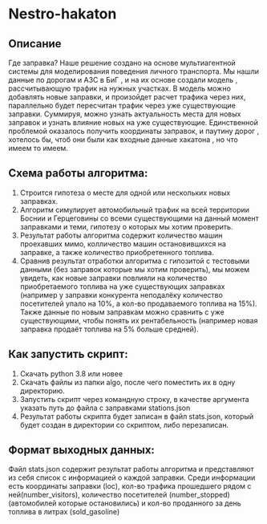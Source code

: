# Nestro-hakaton
## Описание
Где заправка?
Наше решение создано на основе мультиагентной системы для моделирования
поведения личного транспорта. Мы нашли данные по дорогам и АЗС в БиГ ,
и на их основе создали модель , рассчитывающую трафик на нужных участках.
В модель можно добавлять новые заправки, и произойдет расчет трафика через них,
параллельно будет пересчитан трафик через уже существующие заправки. Суммируя, можно узнать актуальность места для новых заправок и узнать влияние новых на уже существующие.
Единственной проблемой оказалось получить координаты заправок, и паутину дорог ,
хотелось бы, чтоб они были как входные данные хакатона , но что имеем то имеем.

## Схема работы алгоритма:
1. Строится гипотеза о месте для одной или нескольких новых заправках.
2. Алгоритм симулирует автомобильный трафик на всей территории Боснии и Герцеговины со всеми существующими на данный момент заправками и теми, гипотезу о которых мы хотим проверить.
3. Результат работы алгоритма содержит количество машин проехавших мимо, колличество машин остановившихся на заправке, а также количество приобретенного топлива.
4. Сравнив результат отработки алгоритма с гипозитой с тестовыми данными (без заправок которые мы хотим проверить), мы можем увидеть, как новые заправки повлияли на количество приобретаемого топлива на уже существующих заправках (например у заправки конкурента неподалёку количество посетителей упало на 10%, а кол-во продаваемого топлива на 15%). Также данные по новым заправкам можно сравнить с уже существующими, чтобы понять их рентабельность (например новая заправка продаёт топлива на 5% больше средней).

## Как запустить скрипт:
1. Скачать python 3.8 или новее
2. Скачать файлы из папки algo, после чего поместить их в одну директорию.
3. Запустить скрипт через командную строку, в качестве аргумента указать путь до файла с заправками stations.json
4. Результат работы скрипта будет записан в файл stats.json, который будет создан в директории со скриптом, либо перезаписан.

## Формат выходных данных:
Файл stats.json содержит результат работы алгоритма и представляют из себя список с 
информацией о каждой заправки. Среди информации есть координаты заправки (loc), 
кол-во трафика прошедшего рядом с ней(number_visitors), количество посетителей 
(number_stopped) (автомобилей которые остановились) и кол-во проданного за день 
топлива в литрах (sold_gasoline)
